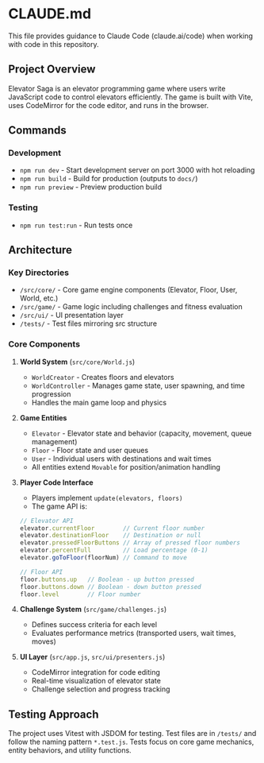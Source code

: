 # CLAUDE.md

This file provides guidance to Claude Code (claude.ai/code) when working with code in this repository.

## Project Overview

Elevator Saga is an elevator programming game where users write JavaScript code to control elevators efficiently. The game is built with Vite, uses CodeMirror for the code editor, and runs in the browser.

## Commands

### Development
- `npm run dev` - Start development server on port 3000 with hot reloading
- `npm run build` - Build for production (outputs to `docs/`)
- `npm run preview` - Preview production build

### Testing
- `npm run test:run` - Run tests once

## Architecture

### Key Directories
- `/src/core/` - Core game engine components (Elevator, Floor, User, World, etc.)
- `/src/game/` - Game logic including challenges and fitness evaluation
- `/src/ui/` - UI presentation layer
- `/tests/` - Test files mirroring src structure

### Core Components

1. **World System** (`src/core/World.js`)
   - `WorldCreator` - Creates floors and elevators
   - `WorldController` - Manages game state, user spawning, and time progression
   - Handles the main game loop and physics

2. **Game Entities**
   - `Elevator` - Elevator state and behavior (capacity, movement, queue management)
   - `Floor` - Floor state and user queues
   - `User` - Individual users with destinations and wait times
   - All entities extend `Movable` for position/animation handling

3. **Player Code Interface**
   - Players implement `update(elevators, floors)`
   - The game API is:
   ```js
   // Elevator API
   elevator.currentFloor        // Current floor number
   elevator.destinationFloor    // Destination or null
   elevator.pressedFloorButtons // Array of pressed floor numbers
   elevator.percentFull         // Load percentage (0-1)
   elevator.goToFloor(floorNum) // Command to move

   // Floor API
   floor.buttons.up   // Boolean - up button pressed
   floor.buttons.down // Boolean - down button pressed
   floor.level        // Floor number
   ```

4. **Challenge System** (`src/game/challenges.js`)
   - Defines success criteria for each level
   - Evaluates performance metrics (transported users, wait times, moves)

5. **UI Layer** (`src/app.js`, `src/ui/presenters.js`)
   - CodeMirror integration for code editing
   - Real-time visualization of elevator state
   - Challenge selection and progress tracking

## Testing Approach

The project uses Vitest with JSDOM for testing. Test files are in `/tests/` and follow the naming pattern `*.test.js`. Tests focus on core game mechanics, entity behaviors, and utility functions.
